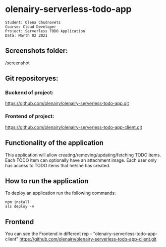 # olenairy-serverless-todo-app
```
Student: Olena Chudnovets
Course: Cloud Developer
Project: Serverless TODO Application
Data: Marth 02 2021
```
## Screenshots folder: 

/screenshot

## Git repositoryes: 

### Buckend of project:
https://github.com/olenairy/olenairy-serverless-todo-app.git

### Frontend of project:
https://github.com/olenairy/olenairy-serverless-todo-app-client.git

## Functionality of the application

This application will allow creating/removing/updating/fetching TODO items. Each TODO item can optionally have an attachment image. Each user only has access to TODO items that he/she has created.

## How to run the application


To deploy an application run the following commands:

```
npm install
sls deploy -v
```

## Frontend

You can see the Frontend in different rep -  "olenairy-serverless-todo-app-client" 
https://github.com/olenairy/olenairy-serverless-todo-app-client.git

